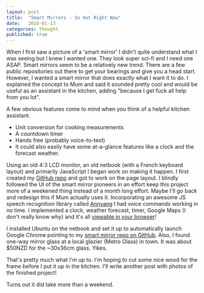 ```yaml
---
layout: post
title:  "Smart Mirrors - So Hot Right Now"
date:   2016-01-13
categories: thought
published: true
---
```


When I first saw a picture of a 'smart mirror' I didn't quite understand what I was seeing but I knew I wanted one. They look super sci-fi and I need one ASAP. Smart mirrors seem to be a relatively new trend. There are a few public repositories out there to get your bearings and give you a head start. However, I wanted a smart mirror that does exactly what I want it to do. I explained the concept to Mum and said it sounded pretty cool and would be useful as an assistant in the kitchen, adding "because I get fuck all help from you lot".

A few obvious features come to mind when you think of a helpful kitchen assistant.

- Unit conversion for cooking measurements
- A countdown timer
- Hands free (probably voice-to-text)
- It could also easily have some at-a-glance features like a clock and the forecast weather.

Using an old 4:3 LCD monitor, an old netbook (with a French keyboard layout) and primarily JavaScript I began work on making it happen. I first created my [GitHub repo](/Smart-Mirror) and got to work on the page layout. I blindly followed the UI of the smart mirror pioneers in an effort keep this project more of a weekened thing instead of a month long effort. Maybe I'll go back and redesign this if Mum actually uses it. Incorporating an awesome JS speech recognition library called [Annyang](https://www.talater.com/annyang/) I had voice commands working in no time. I implemented a clock, weather forecast, timer, Google Maps (I don't really know why) and it's all [viewable in your browser](/Smart-Mirror)!

I installed Ubuntu on the netbook and set it up to automatically launch Google Chrome pointing to my [smart mirror repo on GitHub](/Smart-Mirror). Also, I found one-way mirror glass at a local glazier (Metro Glass) in town. It was about $50NZD for the ~30x36cm glass. Yikes.

That's pretty much what I'm up to. I'm hoping to cut some nice wood for the frame before I put it up in the kitchen. I'll write another post with photos of the finished project!

Turns out it did take more than a weekend.